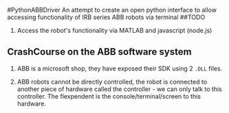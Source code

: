 #PythonABBDriver
An attempt to create an open python interface to allow accessing functionality of IRB series ABB robots via terminal
##TODO

1. Access the robot's functionality via MATLAB and javascript (node.js)


## CrashCourse on the ABB software system

1. ABB is a microsoft shop, they have exposed their SDK using 2 <code>.DLL</code> files.

2. ABB robots cannot be directly controlled, the robot is connected to another piece of hardware called the controller - we can only talk to this controller. The flexpendent is the console/terminal/screen to this hardware.






